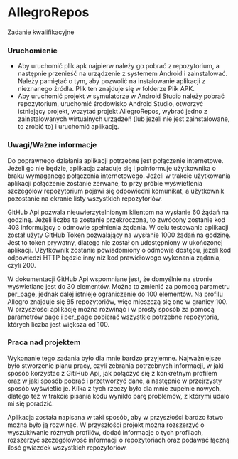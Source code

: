 # AllegroRepos
Zadanie kwalifikacyjne

### Uruchomienie

- Aby uruchomić plik apk najpierw należy go pobrać z repozytorium, a następnie przenieść na urządzenie z systemem Android i zainstalować. Należy pamiętać o tym, aby pozwolić na instalowanie aplikacji z nieznanego źródła. Plik ten znajduje się w folderze Plik APK.
- Aby uruchomić projekt w symulatorze w Android Studio należy pobrać repozytorium, uruchomić środowisko Android Studio, otworzyć istniejący projekt, wczytać projekt AllegroRepos, wybrać jedno z zainstalowanych wirtualnych urządzeń (lub jeżeli nie jest zainstalowane, to zrobić to) i uruchomić aplikację.

### Uwagi/Ważne informacje

Do poprawnego działania aplikacji potrzebne jest połączenie internetowe. Jeżeli go nie będzie, aplikacja załaduje się i poinformuje użytkownika o braku wymaganego połączenia internetowego. Jeżeli w trakcie użytkowania aplikacji połączenie zostanie zerwane, to przy próbie wyświetlenia szczegółów repozytorium pojawi się odpowiedni komunikat, a użytkownik pozostanie na ekranie listy wszystkich repozytoriów.

GitHub Api pozwala nieuwierzytelnionym klientom na wysłanie 60 żądań na godzinę. Jeżeli liczba ta zostanie przekroczona, to zwrócony zostanie kod 403 informujący o odmowie spełnienia żądania. W celu testowania aplikacji został użyty GitHub Token pozwalający na wysłanie 1000 żądań na godzinę. Jest to token prywatny, dlatego nie został on udostępniony w ukończonej aplikacji. Użytkownik zostanie powiadomiony o odmowie dostępu, jeżeli kod odpowiedzi HTTP będzie inny niż kod prawidłowego wykonania żądania, czyli 200.

W dokumentacji GitHub Api wspomniane jest, że domyślnie na stronie wyświetlane jest do 30 elementów. Można to zmienić za pomocą parametru per_page, jednak dalej istnieje ograniczenie do 100 elementów. Na profilu Allegro znajduje się 85 repozytoriów, więc mieszczą się one w granicy 100. W przyszłości aplikację można rozwinąć i w prosty sposób za pomocą parametrów page i per_page pobierać wszystkie potrzebne repozytoria, których liczba jest większa od 100.  

### Praca nad projektem
Wykonanie tego zadania było dla mnie bardzo przyjemne. Najważniejsze było stworzenie planu pracy, czyli zebrania potrzebnych informacji, w jaki sposób korzystać z GitiHub Api, jak połączyć się z konkretnym profilem oraz w jaki sposób pobrać i przetworzyć dane, a następnie w przejrzysty sposób wyświetlić je. Kilka z tych rzeczy było dla mnie zupełnie nowych, dlatego też w trakcie pisania kodu wynikło parę problemów, z którymi udało mi się poradzić. 

Aplikacja została napisana w taki sposób, aby w przyszłości bardzo łatwo można było ją rozwinąć. W przyszłości projekt można rozszerzyć o wyszukiwanie różnych profilów, dodać informacje o tych profilach, rozszerzyć szczegółowość informacji o repozytoriach oraz podawać łączną ilość gwiazdek wszystkich repozytoriów.  

